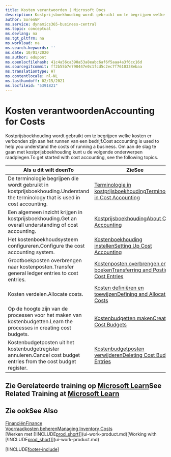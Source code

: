 ```yaml
---
title: Kosten verantwoorden | Microsoft Docs
description: Kostprijsboekhouding wordt gebruikt om te begrijpen welke kosten er verbonden zijn aan het runnen van een bedrijf. Om aan de slag te gaan met kostprijsboekhouding kunt u de volgende onderwerpen raadplegen.
author: SorenGP
ms.service: dynamics365-business-central
ms.topic: conceptual
ms.devlang: na
ms.tgt_pltfrm: na
ms.workload: na
ms.search.keywords: ''
ms.date: 10/01/2020
ms.author: edupont
ms.openlocfilehash: 41c4a56ca390a53a8eabc6af6f5aaa4a3f6cc16d
ms.sourcegitcommit: ff2b55b7e790447e0c1fcd5c2ec7f7610338ebaa
ms.translationtype: HT
ms.contentlocale: nl-NL
ms.lasthandoff: 02/15/2021
ms.locfileid: "5391821"
---
```

# <a name="accounting-for-costs"></a><span data-ttu-id="64f4f-104">Kosten verantwoorden</span><span class="sxs-lookup"><span data-stu-id="64f4f-104">Accounting for Costs</span></span>
<span data-ttu-id="64f4f-105">Kostprijsboekhouding wordt gebruikt om te begrijpen welke kosten er verbonden zijn aan het runnen van een bedrijf.</span><span class="sxs-lookup"><span data-stu-id="64f4f-105">Cost accounting is used to help you understand the costs of running a business.</span></span> <span data-ttu-id="64f4f-106">Om aan de slag te gaan met kostprijsboekhouding kunt u de volgende onderwerpen raadplegen.</span><span class="sxs-lookup"><span data-stu-id="64f4f-106">To get started with cost accounting, see the following topics.</span></span>  

|<span data-ttu-id="64f4f-107">Als u dit wilt doen</span><span class="sxs-lookup"><span data-stu-id="64f4f-107">To</span></span>|<span data-ttu-id="64f4f-108">Zie</span><span class="sxs-lookup"><span data-stu-id="64f4f-108">See</span></span>|  
|--------|---------|  
|<span data-ttu-id="64f4f-109">De terminologie begrijpen die wordt gebruikt in kostprijsboekhouding.</span><span class="sxs-lookup"><span data-stu-id="64f4f-109">Understand the terminology that is used in cost accounting.</span></span>|[<span data-ttu-id="64f4f-110">Terminologie in kostprijsboekhouding</span><span class="sxs-lookup"><span data-stu-id="64f4f-110">Terminology in Cost Accounting</span></span>](finance-terminology-in-cost-accounting.md)|  
|<span data-ttu-id="64f4f-111">Een algemeen inzicht krijgen in kostprijsboekhouding.</span><span class="sxs-lookup"><span data-stu-id="64f4f-111">Get an overall understanding of cost accounting.</span></span>|[<span data-ttu-id="64f4f-112">Kostprijsboekhouding</span><span class="sxs-lookup"><span data-stu-id="64f4f-112">About Cost Accounting</span></span>](finance-about-cost-accounting.md)|  
|<span data-ttu-id="64f4f-113">Het kostenboekhoudsysteem configureren.</span><span class="sxs-lookup"><span data-stu-id="64f4f-113">Configure the cost accounting system.</span></span>|[<span data-ttu-id="64f4f-114">Kostenboekhouding instellen</span><span class="sxs-lookup"><span data-stu-id="64f4f-114">Setting Up Cost Accounting</span></span>](finance-set-up-cost-accounting.md)|  
|<span data-ttu-id="64f4f-115">Grootboekposten overbrengen naar kostenposten.</span><span class="sxs-lookup"><span data-stu-id="64f4f-115">Transfer general ledger entries to cost entries.</span></span>|[<span data-ttu-id="64f4f-116">Kostenposten overbrengen en boeken</span><span class="sxs-lookup"><span data-stu-id="64f4f-116">Transferring and Posting Cost Entries</span></span>](finance-transfer-and-post-cost-entries.md)|  
|<span data-ttu-id="64f4f-117">Kosten verdelen.</span><span class="sxs-lookup"><span data-stu-id="64f4f-117">Allocate costs.</span></span>|[<span data-ttu-id="64f4f-118">Kosten definiëren en toewijzen</span><span class="sxs-lookup"><span data-stu-id="64f4f-118">Defining and Allocating Costs</span></span>](finance-define-and-allocate-costs.md)|  
|<span data-ttu-id="64f4f-119">Op de hoogte zijn van de processen voor het maken van kostenbudgetten.</span><span class="sxs-lookup"><span data-stu-id="64f4f-119">Learn the processes in creating cost budgets.</span></span>|[<span data-ttu-id="64f4f-120">Kostenbudgetten maken</span><span class="sxs-lookup"><span data-stu-id="64f4f-120">Creating Cost Budgets</span></span>](finance-create-cost-budgets.md)|
|<span data-ttu-id="64f4f-121">Kostenbudgetposten uit het kostenbudgetregister annuleren.</span><span class="sxs-lookup"><span data-stu-id="64f4f-121">Cancel cost budget entries from the cost budget register.</span></span>|[<span data-ttu-id="64f4f-122">Kostenbudgetposten verwijderen</span><span class="sxs-lookup"><span data-stu-id="64f4f-122">Deleting Cost Budget Entries</span></span>](finance-how-to-delete-cost-budget-entries.md)|

## <a name="see-related-training-at-microsoft-learn"></a><span data-ttu-id="64f4f-123">Zie Gerelateerde training op [Microsoft Learn](/learn/paths/use-cost-accounting-dynamics-365-business-central/)</span><span class="sxs-lookup"><span data-stu-id="64f4f-123">See Related Training at [Microsoft Learn](/learn/paths/use-cost-accounting-dynamics-365-business-central/)</span></span>

## <a name="see-also"></a><span data-ttu-id="64f4f-124">Zie ook</span><span class="sxs-lookup"><span data-stu-id="64f4f-124">See Also</span></span>  
[<span data-ttu-id="64f4f-125">Financiën</span><span class="sxs-lookup"><span data-stu-id="64f4f-125">Finance</span></span>](finance.md)  
[<span data-ttu-id="64f4f-126">Voorraadkosten beheren</span><span class="sxs-lookup"><span data-stu-id="64f4f-126">Managing Inventory Costs</span></span>](finance-manage-inventory-costs.md)  
<span data-ttu-id="64f4f-127">[Werken met [!INCLUDE[prod_short](includes/prod_short.md)]](ui-work-product.md)</span><span class="sxs-lookup"><span data-stu-id="64f4f-127">[Working with [!INCLUDE[prod_short](includes/prod_short.md)]](ui-work-product.md)</span></span>


[!INCLUDE[footer-include](includes/footer-banner.md)]
